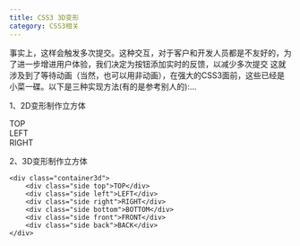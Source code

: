```yaml
---
title: CSS3 3D变形
category: CSS3相关
---
```

事实上，这样会触发多次提交。这种交互，对于客户和开发人员都是不友好的，为了进一步增进用户体验，我们决定为按钮添加实时的反馈，以减少多次提交
这就涉及到了等待动画（当然，也可以用非动画），在强大的CSS3面前，这些已经是小菜一碟。以下是三种实现方法(有的是参考别人的):...

1、2D变形制作立方体
<div class="stage">
	<div class="container2d">
		<div class="side top">TOP</div>
		<div class="side left">LEFT</div>
		<div class="side right">RIGHT</div>
	</div>
</div>

<p style="clear:both">2、3D变形制作立方体</p>
<div class="stage">

	<div class="container3d">
		<div class="side top">TOP</div>
		<div class="side left">LEFT</div>
		<div class="side right">RIGHT</div>
		<div class="side bottom">BOTTOM</div>
		<div class="side front">FRONT</div>
		<div class="side back">BACK</div>
	</div>
</div>
